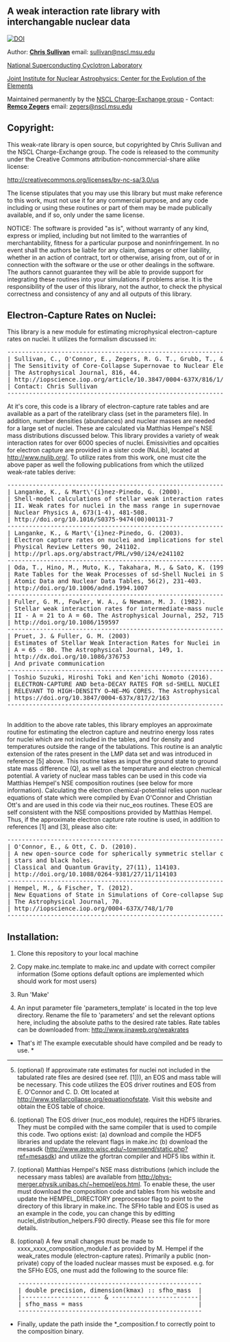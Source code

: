 A weak interaction rate library with interchangable nuclear data 
--

[![DOI](https://zenodo.org/badge/19229/csullivan/weakrates.svg)](https://zenodo.org/badge/latestdoi/19229/csullivan/weakrates)

Author: __[Chris Sullivan]__ email: sullivan@nscl.msu.edu

[National Superconducting Cyclotron Laboratory]

[Joint Institute for Nuclear Astrophysics: Center for the Evolution of the Elements]

Maintained permanently by the [NSCL Charge-Exchange group] - Contact: __[Remco Zegers]__ email: zegers@nscl.msu.edu

[Chris Sullivan]: https://people.nscl.msu.edu/~sullivan/
[National Superconducting Cyclotron Laboratory]: http://nscl.msu.edu/
[Joint Institute for Nuclear Astrophysics: Center for the Evolution of the Elements]: http://www.jinaweb.org/
[NSCL Charge-Exchange group]: https://groups.nscl.msu.edu/charge_exchange/
[Remco Zegers]: https://people.nscl.msu.edu/~zegers/

Copyright:		    
----------
This weak-rate library is open source, but copyrighted by Chris Sullivan 
and the NSCL Charge-Exchange group.
The code is released to the community under the
Creative Commons attribution-noncommercial-share alike license:

http://creativecommons.org/licenses/by-nc-sa/3.0/us

The license stipulates that you may use this library but must make reference to
this work, must not use it for any commercial purpose, and any code including or
using these routines or part of them may be made publically available,
and if so, only under the same license.

NOTICE: The software is provided "as is", without warranty of any kind,
express or implied, including but not limited to the warranties of
merchantability, fitness for a particular purpose and noninfringement.
In no event shall the authors be liable for any claim, damages or
other liability, whether in an action of contract, tort or otherwise,
arising from, out of or in connection with the software or the use or
other dealings in the software. The authors cannot guarantee they will
be able to provide support for integrating these routines into your simulations
if problems arise. It is the responsibility of the user of this library, not
the author, to check the physical correctness and consistency of any and all
outputs of this library.


Electron-Capture Rates on Nuclei:
---------------------------------

This library is a new module for estimating microphysical electron-capture rates on nuclei.
It utilizes the formalism discussed in:
<pre>
------------------------------------------------------------------------------------
| Sullivan, C., O'Connor, E., Zegers, R. G. T., Grubb, T., & Austin, S. M. (2015). |
| The Sensitivity of Core-Collapse Supernovae to Nuclear Electron Capture.         |
| The Astrophysical Journal, 816, 44.                                              |
| http://iopscience.iop.org/article/10.3847/0004-637X/816/1/44                     |
| Contact: Chris Sullivan <sullivan@nscl.msu.edu>                                                         |
------------------------------------------------------------------------------------
</pre>
At it's core, this code is a library of electron-capture rate tables and
are available as a part of the ratelibrary class (set in the parameters
file). In addition, number densities (abundances) and nuclear masses
are needed for a large set of nuclei. These are calculated via Matthias
Hempel's NSE mass distributions discussed below. This library provides
a variety of weak interaction rates for over 6000 species of nuclei. Emissivities
and opcaities for electron capture are provided in a sister code (NuLib), located
at http://www.nulib.org/. To utilize rates from this work, one must cite the above paper
as well the following publications from which the utilized weak-rate tables derive:
<pre>
------------------------------------------------------------------------------------------
| Langanke, K., & Mart\'{i}nez-Pinedo, G. (2000).                                        |
| Shell-model calculations of stellar weak interaction rates:                            |
| II. Weak rates for nuclei in the mass range in supernovae environments.                |
| Nuclear Physics A, 673(1-4), 481-508.                                                  |
| http://doi.org/10.1016/S0375-9474(00)00131-7                                           |
------------------------------------------------------------------------------------------
| Langanke, K., & Mart\'{i}nez-Pinedo, G. (2003).                                        |
| Electron capture rates on nuclei and implications for stellar core collapse.           |
| Physical Review Letters 90, 241102.                                                    |
| http://prl.aps.org/abstract/PRL/v90/i24/e241102                                        |
------------------------------------------------------------------------------------------
| Oda, T., Hino, M., Muto, K., Takahara, M., & Sato, K. (1994).                          |
| Rate Tables for the Weak Processes of sd-Shell Nuclei in Stellar Matter.               |
| Atomic Data and Nuclear Data Tables, 56(2), 231-403.                                   |
| http://doi.org/10.1006/adnd.1994.1007                                                  |
------------------------------------------------------------------------------------------
| Fuller, G. M., Fowler, W. A., & Newman, M. J. (1982).                                  |
| Stellar weak interaction rates for intermediate-mass nuclei.                           |
| II - A = 21 to A = 60. The Astrophysical Journal, 252, 715.                            |
| http://doi.org/10.1086/159597                                                          |
------------------------------------------------------------------------------------------
| Pruet, J. & Fuller, G. M. (2003)                                                       |
| Estimates of Stellar Weak Interaction Rates for Nuclei in the Mass Range               |
| A = 65 - 80. The Astrophysical Journal, 149, 1.                                        |
| http://dx.doi.org/10.1086/376753                                                       |
| And private communication		                                                 |
------------------------------------------------------------------------------------------
| Toshio Suzuki, Hiroshi Toki and Ken'ichi Nomoto (2016).                                |
| ELECTRON-CAPTURE AND beta-DECAY RATES FOR sd-SHELL NUCLEI IN STELLAR ENVIRONMENTS      |
| RELEVANT TO HIGH-DENSITY O–NE–MG CORES. The Astrophysical Journal, 817, 163            |
| https://doi.org/10.3847/0004-637x/817/2/163                                            |
------------------------------------------------------------------------------------------

</pre>
In addition to the above rate tables, this library employes an approximate routine
for estimating the electron capture and neutrino energy loss rates for nuclei
which are not included in the tables, and for density and temperatures outside the
range of the tabulations. This routine is an analytic extension of the
rates present in the LMP data set and was introduced in reference [5] above.
This routine takes as input the ground state to ground state mass difference (Q),
as well as the temperature and electron chemical potential. A variety of nuclear
mass tables can be used in this code via Matthias Hempel's NSE composition routines
(see below for more information). Calculating the electron chemical-potential relies
upon nuclear equations of state which were compiled by 
Evan O'Connor and Christian Ott's and are used in this code via their nuc_eos routines.
These EOS are self consistent with the NSE compositions provided by Matthias Hempel.
Thus, if the approximate electron capture rate routine is used, in addition to
references [1] and [3], please also cite:
<pre>
--------------------------------------------------------------------------------
| O'Connor, E., & Ott, C. D. (2010).                                           |
| A new open-source code for spherically symmetric stellar collapse to neutron |
| stars and black holes.                                                       | 
| Classical and Quantum Gravity, 27(11), 114103.                               |	
| http://doi.org/10.1088/0264-9381/27/11/114103                                | 
--------------------------------------------------------------------------------
| Hempel, M., & Fischer, T. (2012).                                            |
| New Equations of State in Simulations of Core-collapse Supernovae.           |
| The Astrophysical Journal, 70.                                               |
| http://iopscience.iop.org/0004-637X/748/1/70                                 |
--------------------------------------------------------------------------------
</pre>
Installation:
-------------
1. Clone this repository to your local machine

2. Copy make.inc.template to make.inc and update with correct compiler information
   (Some options default options are implemented which should work for most users)
   
3. Run 'Make'

4. An input parameter file 'parameters_template' is located in the top leve directory.
   Rename the file to 'parameters' and set the relevant options here, including the
   absolute paths to the desired rate tables. Rate tables can be downloaded from:
   http://www.jinaweb.org/weakrates

 *  That's it! The example executable should have compiled and be ready to use.  *

   ------------------
   
5. (optional) If approximate rate estimates for nuclei not included in the tabulated
   rate files are desired (see ref. [1])), an EOS and mass table will be necessary.
   This code utilizes the EOS driver routines and EOS from E. O'Connor and C. D. Ott
   located at http://www.stellarcollapse.org/equationofstate. Visit this website and
   obtain the EOS table of choice.
   
6. (optional) The EOS driver (nuc_eos module), requires the HDF5 libraries. They must be
   compiled with the same compiler that is used to compile this code. Two options exist:
   (a) download and compile the HDF5 libraries and update the relevant flags in make.inc
   (b) download the mesasdk (http://www.astro.wisc.edu/~townsend/static.php?ref=mesasdk)
   and utilize the gfortran compiler and HDF5 libs within it.
   
7. (optional) Matthias Hempel's NSE mass distributions (which include the necessary
   mass tables) are available from http://phys-merger.physik.unibas.ch/~hempel/eos.html.
   To enable these, the user must download the composition code and tables from his
   website and update the HEMPEL_DIRECTORY preprocessor flag to point to the directory
   of this library in make.inc. The SFHo table and EOS is used as an example in the
   code, you can change this by editting nuclei_distribution_helpers.F90 directly.
   Please see this file for more details.
   
8. (optional) A few small changes must be made to xxxx_xxxx_composition_module.f as
   provided by M. Hempel if the weak_rates module (electron-capture rates). Primarily
   a public (non-private) copy of the loaded nuclear masses must be exposed. e.g. for
   the SFHo EOS, one must add the following to the source file:
<pre>
   ---------------------------------------------------
   | double precision, dimension(kmax) :: sfho_mass  |
   |---------------------- & ------------------------|
   | sfho_mass = mass                                |
   ---------------------------------------------------
</pre>
   * Finally, update the path inside the *_composition.f to correctly point to the
   composition binary.
